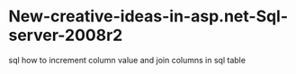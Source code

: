 # New-creative-ideas-in-asp.net-Sql-server-2008r2
sql how to increment column value and join columns in sql table
